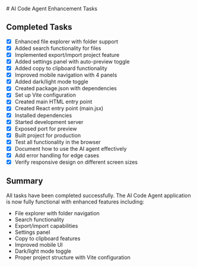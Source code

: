 <content># AI Code Agent Enhancement Tasks

## Completed Tasks
- [x] Enhanced file explorer with folder support
- [x] Added search functionality for files
- [x] Implemented export/import project feature
- [x] Added settings panel with auto-preview toggle
- [x] Added copy to clipboard functionality
- [x] Improved mobile navigation with 4 panels
- [x] Added dark/light mode toggle
- [x] Created package.json with dependencies
- [x] Set up Vite configuration
- [x] Created main HTML entry point
- [x] Created React entry point (main.jsx)
- [x] Installed dependencies
- [x] Started development server
- [x] Exposed port for preview
- [x] Built project for production
- [x] Test all functionality in the browser
- [x] Document how to use the AI agent effectively
- [x] Add error handling for edge cases
- [x] Verify responsive design on different screen sizes

## Summary
All tasks have been completed successfully. The AI Code Agent application is now fully functional with enhanced features including:
- File explorer with folder navigation
- Search functionality
- Export/import capabilities
- Settings panel
- Copy to clipboard features
- Improved mobile UI
- Dark/light mode toggle
- Proper project structure with Vite configuration
</content>